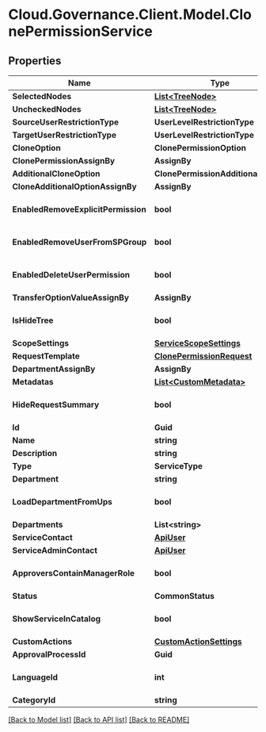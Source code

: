 # Cloud.Governance.Client.Model.ClonePermissionService
## Properties

Name | Type | Description | Notes
------------ | ------------- | ------------- | -------------
**SelectedNodes** | [**List&lt;TreeNode&gt;**](TreeNode.md) |  | [optional] 
**UncheckedNodes** | [**List&lt;TreeNode&gt;**](TreeNode.md) |  | [optional] 
**SourceUserRestrictionType** | **UserLevelRestrictionType** |  | [optional] 
**TargetUserRestrictionType** | **UserLevelRestrictionType** |  | [optional] 
**CloneOption** | **ClonePermissionOption** |  | [optional] 
**ClonePermissionAssignBy** | **AssignBy** |  | [optional] 
**AdditionalCloneOption** | **ClonePermissionAdditionalOption** |  | [optional] 
**CloneAdditionalOptionAssignBy** | **AssignBy** |  | [optional] 
**EnabledRemoveExplicitPermission** | **bool** |  | [optional] [default to false]
**EnabledRemoveUserFromSPGroup** | **bool** |  | [optional] [default to false]
**EnabledDeleteUserPermission** | **bool** |  | [optional] [default to false]
**TransferOptionValueAssignBy** | **AssignBy** |  | [optional] 
**IsHideTree** | **bool** |  | [optional] [default to false]
**ScopeSettings** | [**ServiceScopeSettings**](ServiceScopeSettings.md) |  | [optional] 
**RequestTemplate** | [**ClonePermissionRequest**](ClonePermissionRequest.md) |  | [optional] 
**DepartmentAssignBy** | **AssignBy** |  | [optional] 
**Metadatas** | [**List&lt;CustomMetadata&gt;**](CustomMetadata.md) |  | [optional] 
**HideRequestSummary** | **bool** |  | [optional] [default to false]
**Id** | **Guid** |  | [optional] 
**Name** | **string** |  | [optional] 
**Description** | **string** |  | [optional] 
**Type** | **ServiceType** |  | [optional] 
**Department** | **string** |  | [optional] 
**LoadDepartmentFromUps** | **bool** |  | [optional] [default to false]
**Departments** | **List&lt;string&gt;** |  | [optional] 
**ServiceContact** | [**ApiUser**](ApiUser.md) |  | [optional] 
**ServiceAdminContact** | [**ApiUser**](ApiUser.md) |  | [optional] 
**ApproversContainManagerRole** | **bool** |  | [optional] [default to false]
**Status** | **CommonStatus** |  | [optional] 
**ShowServiceInCatalog** | **bool** |  | [optional] [default to false]
**CustomActions** | [**CustomActionSettings**](CustomActionSettings.md) |  | [optional] 
**ApprovalProcessId** | **Guid** |  | [optional] 
**LanguageId** | **int** |  | [optional] [default to 0]
**CategoryId** | **string** |  | [optional] 

[[Back to Model list]](../README.md#documentation-for-models) [[Back to API list]](../README.md#documentation-for-api-endpoints) [[Back to README]](../README.md)


